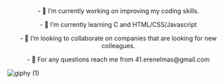 <p align="center">
- 🔭 I’m currently working on improving my coding skills.
<p align="center">
- 🌱 I’m currently learning C and HTML/CSS/Javascript
<p align="center">
- 👯 I’m looking to collaborate on companies that are looking for new colleagues.
<p align="center">
- 💬 For any questions reach me from 41.erenelmas@gmail.com


![giphy (1)](https://user-images.githubusercontent.com/84076408/202187651-bb2b5a1f-d9ca-416a-a37a-86b4004271c6.gif)
